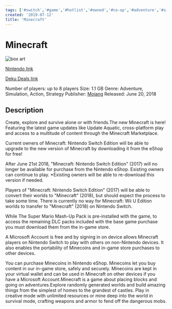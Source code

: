```yaml
---
tags: ['#switch','#game','#hotlist','#owned','#co-op','#adventure','#simulation','#action','#strategy']
created: '2019-07-12'
title: 'Minecraft'
---
```

# Minecraft

![box art](https://assets.nintendo.com/image/upload/c_pad,f_auto,h_613,q_auto,w_1089/ncom/en_US/games/switch/m/minecraft-switch/hero?v=2021042913)

[Nintendo link](https://www.nintendo.com/games/detail/minecraft-switch/)

[Deku Deals link](https://www.dekudeals.com/items/minecraft)

Number of players: up to 8 players
Size: 1.1 GB
Genre: Adventure, Simulation, Action, Strategy
Publisher: [Mojang](https://www.dekudeals.com/games?include[collection]=true&filter[publisher]=Mojang)
Released: June 20, 2018

## Description

Create, explore and survive alone or with friends.The new Minecraft is here! Featuring the latest game updates like Update Aquatic, cross-platform play and access to a multitude of content through the Minecraft Marketplace. 

Current owners of Minecraft: Nintendo Switch Edition will be able to upgrade to the new version of Minecraft by downloading it from the eShop for free!

After June 21st 2018, "Minecraft: Nintendo Switch Edition" (2017) will no longer be available for purchase from the Nintendo eShop. Existing owners can continue to play. *Existing owners will be able to re-download this version if needed.

Players of "Minecraft: Nintendo Switch Edition" (2017) will be able to convert their worlds to "Minecraft" (2018), but should expect the process to take some time. There is currently no way for Minecraft: Wii U Edition worlds to transfer to "Minecraft" (2018) on Nintendo Switch.

While The Super Mario Mash-Up Pack is pre-installed with the game, to access the remaining DLC packs included with the base game purchase you must download them from the in-game store.

A Microsoft Account is free and by signing in on device allows Minecraft players on Nintendo Switch to play with others on non-Nintendo devices. It also enables the portability of Minecoins and in-game store purchases to other devices.

You can purchase Minecoins in Nintendo eShop. Minecoins let you buy content in our in-game store, safely and securely. Minecoins are kept in your virtual wallet and can be used in Minecraft on other devices if you have a Microsoft Account.Minecraft is a game about placing blocks and going on adventures.Explore randomly generated worlds and build amazing things from the simplest of homes to the grandest of castles. Play in creative mode with unlimited resources or mine deep into the world in survival mode, crafting weapons and armor to fend off the dangerous mobs.
